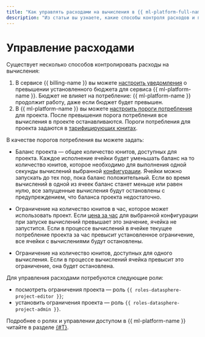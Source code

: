 ```yaml
---
title: "Как управлять расходами на вычисления в {{ ml-platform-full-name }}"
description: "Из статьи вы узнаете, какие способы контроля расходов и пороги потребления есть в сервисе {{ ml-platform-name }}." 
---
```


# Управление расходами

Существует несколько способов контролировать расходы на вычисления:

1. В сервисе {{ billing-name }} вы можете [настроить уведомления](../../billing/operations/budgets.md) о превышении установленного бюджета для сервиса {{ ml-platform-name }}. Бюджет не влияет на потребление: {{ ml-platform-name }} продолжит работу, даже если бюджет будет превышен.
1. В {{ ml-platform-name }} вы можете [настроить пороги потребления](../operations/projects/restrictions.md) для проекта. После превышения порога потребления все вычисления в проекте останавливаются. Пороги потребления для проекта задаются в [тарифицирующих юнитах](../pricing.md#unit).

В качестве порогов потребления вы можете задать:

* Баланс проекта — общее количество юнитов, доступных для проекта. Каждое исполнение ячейки будет уменьшать баланс на то количество юнитов, которое необходимо для выполнения одной секунды вычислений выбранной [конфигурации](../concepts/configurations.md). Ячейки можно запускать до тех пор, пока баланс положительный. Если во время вычислений в одной из ячеек баланс станет меньше или равен нулю, все запущенные вычисления будут остановлены с предупреждением, что баланса проекта недостаточно.

* Ограничение на количество юнитов в час, которое может использовать проект. Если [цена за час](../pricing.md) для выбранной конфигурации при запуске вычислений превышает это значение, ячейка не запустится. Если в процессе вычислений в ячейке текущее потребление проекта за час превысит установленное ограничение, все ячейки с вычислениями будут остановлены.

* Ограничение на количество юнитов, доступных для одного вычисления. Если в процессе вычислений ячейка превысит это ограничение, она будет остановлена.

Для управления расходами потребуются следующие роли:

* посмотреть ограничения проекта — роль `{{ roles-datasphere-project-editor }}`;
* установить ограничения проекта — роль `{{ roles-datasphere-project-admin }}`.

Подробнее о ролях и управлении доступом в {{ ml-platform-name }} читайте в разделе [{#T}](../security/index.md).
